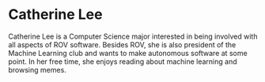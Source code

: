 # Catherine Lee

Catherine Lee is a Computer Science major interested in being involved with all aspects of ROV software. Besides ROV, she is also president of the Machine Learning club and wants to make autonomous software at some point. In her free time, she enjoys reading about machine learning and browsing memes.



 
